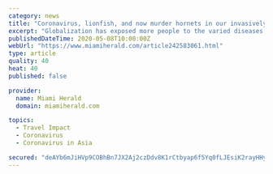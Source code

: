 ```yaml
---
category: news
title: "Coronavirus, lionfish, and now murder hornets in our invasively globalized world"
excerpt: "Globalization has exposed more people to the varied diseases and pestilence that exist around the world and, in the process, helped strengthen our systems and fostered our own survival. Globalization and urbanization may have accelerated the reach and velocity of both viral infection and the spread of invasive species,"
publishedDateTime: 2020-05-08T10:00:00Z
webUrl: "https://www.miamiherald.com/article242583061.html"
type: article
quality: 40
heat: 40
published: false

provider:
  name: Miami Herald
  domain: miamiherald.com

topics:
  - Travel Impact
  - Coronavirus
  - Coronavirus in Asia

secured: "deAYb6mJiHVp9COBhBn7JX2Aj2czDdv8K1rCtbyap6f5Yq0fLJEsiK2rayHHyArLfvcJUWnJ53jgFFxgFRp3YjeKtlCA+BLye7kgEJrjxgALL2f4DYDS/cDbKgocQwmC3Vh4R7WfIXUUVWph90k+xcEKYRTFqkJC/kA3zu70dbur8y33QoooZeCRC0MxQcmOVICCTv72c0q6B3r+eq9Lw1b6m/dmAVOPGAa9vmAYqlKARnGUrsEcKqdab6VwVyD02Q1V68EzQie7qXdF0vWxDsK+vVsGrpGKim/DATIfFy1MJZr3F0j+0XrLqbPBatxaAg6TcDeMTWciMkNr54Xw2anAxmqPlpaqN1wRZS4k1dNSXxNm6qz/hTYkx2N75BrlZzMXqW7r16vA3gX/iIFH264lqhoQn+i3SsyxZFuYv34DfoTJ+p4L26oPeuPMxSPluVzjhZETnmdwJVFYTB9JO5B/n51d8LbWspPa8z3nRbY=;WahiehGlC3UGf7+3lwlMNA=="
---
```



